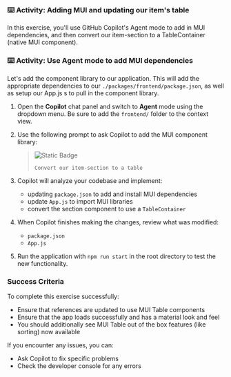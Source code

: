 ### :keyboard: Activity: Adding MUI and updating our item's table

In this exercise, you'll use GitHub Copilot's Agent mode to add in MUI dependencies, and then convert our item-section to a TableContainer (native MUI component).

### :keyboard: Activity: Use Agent mode to add MUI dependencies

Let's add the component library to our application. This will add the appropriate dependencies to our `./packages/frontend/package.json`, as well as setup our App.js s to pull in the component library.

1. Open the **Copilot** chat panel and switch to **Agent** mode using the dropdown menu. Be sure to add the `frontend/` folder to the context view.

2. Use the following prompt to ask Copilot to add the MUI component library:

   > ![Static Badge](https://img.shields.io/badge/-Prompt-text?style=social&logo=github%20copilot)
   >
   > ```prompt
   > Convert our item-section to a table
   > ```

3. Copilot will analyze your codebase and implement:
   - updating `package.json` to add and install MUI dependencies
   - update `App.js` to import MUI libraries
   - convert the section component to use a `TableContainer`

4. When Copilot finishes making the changes, review what was modified:
   - `package.json`
   - `App.js`

5. Run the application with `npm run start` in the root directory to test the new functionality.

### Success Criteria

To complete this exercise successfully:
- Ensure that references are updated to use MUI Table components
- Ensure that the app loads successfully and has a material look and feel
- You should additionally see MUI Table out of the box features (like sorting) now available

If you encounter any issues, you can:
- Ask Copilot to fix specific problems
- Check the developer console for any errors
